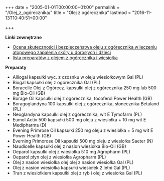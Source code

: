 +++
date = "2005-01-01T00:00:00+01:00"
permalink = "/Olej_z_ogórecznika/"
title = "Olej z ogórecznika"
lastmod = "2016-11-13T10:40:51+00:00"

+++

**Linki zewnętrzne**

-   [Ocena skuteczności i bezpieczeństwa oleju z ogórecznika w leczeniu atopowego zapalenia skóry u dorosłych i dzieci](http://www.mp.pl/artykuly/index.php?aid=25215/&l=567&u=426986)
-   [lista preparatów z olejem z ogórecznika i wiesiołka](http://www.pfm.pl/u235/navi/168938/back/72037)

**Preparaty**

-   Alliogal kapsułki wyc. z czosnku w oleju wiesiołkowym Gal (PL)
-   Biogal kapsułki olej z ogórecznika Gal (PL)
-   Boracelle Olej z Ogórecz. kapsułki olej z ogórecznika 250 mg lub 500 mg Bio-Oil (GB)
-   Borage Oil kapsułki olej z ogórecznika, tocoferol Power Health (GB)
-   Boragoglandyna 100 kapsułki olej z ogórecznika, słonecznika Betuland (PL)
-   Neoglandyna kapsułki olej z ogórecznika, wit E Tymofarm (PL)
-   Eumol Activ 500 kapsułki 500 mg oleju z wiesiołka + 10 mg wit E Medipharma (D)
-   Evening Primrose Oil kapsułki 250 mg oleju z wiesiołka + 5 mg wit E Power Health (GB)
-   Everning Primorose Oil kapsułki 500 mg oleju z wiesiołka Saeter (N)
-   Naudicelle kapsułki olej z nasion wiesiołka Bio-Oil (GB)
-   Oeparol kapsułki olej z wiesiołka 510 mg Agropharm (PL)
-   Oeparol płyn olej z wiesiołka Agropharm (PL)
-   Olej z nasion wiesiołka olej olej z nasion wiesiołka Gal (PL)
-   Olej z nasion wiesiołka kapsułki wiesiołek 2 letni Gal (PL)
-   Tran z wiesiołkiem kapsułki olej z ryb i olej z wiesiołka Gal (PL)
